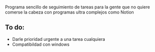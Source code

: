 
Programa sencillo de seguimiento de tareas para la gente que no quiere comerse la cabeza con programas ultra complejos como Notion

To do:
-
* Darle prioridad urgente a una tarea cualquiera
* Compatibildad con windows
